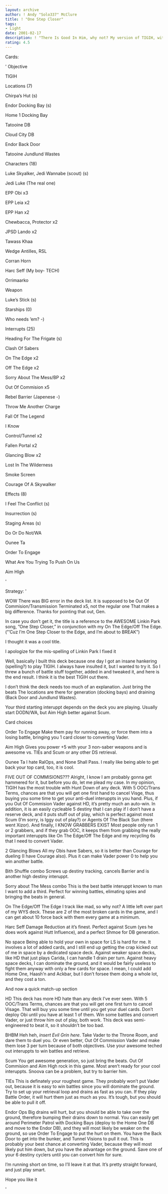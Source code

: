 ```yaml
---
layout: archive
author: ! Andy "Solo337" McClure
title: ! "One Step Closer"
tags:
- Light
date: 2001-02-17
description: ! "There Is Good In Him, why not? My version of TIGIH, with tons of battle-oriented interuppts, retrieval, serious HD hate and no space (kinda my trademark for LS :-P)."
rating: 4.5
---
```

Cards: 

' 
Objective

TIGIH


Locations (7)

Chirpa’s Hut (s)

Endor Docking Bay (s)

Home 1 Docking Bay 

Tatooine DB

Cloud City DB

Endor Back Door

Tatooine Jundlund Wastes


Characters (18)

Luke Skyalker, Jedi Wannabe (scout) (s)

Jedi Luke (The real one)

EPP Obi x3

EPP Leia x2

EPP Han x2

Chewbacca, Protector x2

JPSD Lando x2

Tawass Khaa

Wedge Antilles, RSL

Corran Horn

Harc Seff (My boy- TECH)

Orrimaarko


Weapon

Luke’s Stick (s)


Starships (0)

Who needs ’em? -)


Interrupts (25)

Heading For The Frigate (s)

Clash Of Sabers

On The Edge x2

Off The Edge x2

Sorry About The Mess/BP x2

Out Of Commision x5

Rebel Barrier (Japenese -)

Throw Me Another Charge

Fall Of The Legend

I Know

Control/Tunnel x2

Fallen Portal x2

Glancing Blow x2

Lost In The Wilderness

Smoke Screen

Courage Of A Skywalker


Effects (8)

I Feel The Conflict (s)

Insurrection (s)

Staging Areas (s)

Do Or Do Not/WA

Ounee Ta

Order To Engage

What Are You Trying To Push On Us

Aim HIgh


'

Strategy: '

WOW There was BIG error in the deck list. It is supposed to be Out Of Commision/Transmission Terminated x5, not the regular one That makes a big difference. Thanks for pointing that out, Gen. 


In case you don’t get it, the title is a reference to the AWESOME Linkin Park song, ”One Step Closer,” in conjunction with my On The Edge/Off The Edge. (”’Cuz I’m One Step Closer to the Edge, and I’m about to BREAK”) 

I thought it was a cool title. 


I apologize for the mis-spelling of Linkin Park I fixed it


Well, basically I built this deck because one day I got an insane hankering (spelling?) to play TIGIH. I always have insulted it, but I wanted to try it. So I threw a bunch of battle stuff together, added in and tweaked it, and here is the end result. I think it is the best TIGIH out there. 


I don’t think the deck needs too much of an explanation. Just bring the beats The locations are there for generation (docking bays) and draining (Back Door and Jundlund Wastes). 


Your third starting interuppt depends on the deck you are playing. Usually start DODN/WA, but Aim High better against Scum. 


Card choices

Order To Engage Make them pay for running away, or force them into a losing battle, bringing you 1 card closer to converting Vader.


Aim High Gives you power +5 with your 3 non-saber weapons and is awesome vs. TIEs and Scum or any other DS retrieval. 


Ounee Ta I hate RalOps, and None Shall Pass. I really like being able to get back your top card, too, it is cool. 


FIVE OUT OF COMMISIONS??? Alright, I know I am probably gonna get hammered for it, but before you do, let me plead my case. In my opinion, TIGIH has the most trouble with Hunt Down of any deck. With 5 OOC/Trans Terms, chances are that you will get one first hand to cancel Visge, thus buying you some time to get your anti-duel interuppts in you hand. Plus, if you Out Of Commision Vader against HD, it’s pretty much an auto-win. In addition, it is an easily cycleable 5 destiny that I can play if I don’t have a reserve deck, and it puts stuff out of play, which is perfect against most Scum (I’m sorry, is Iggy out of play?) or Agents Of The Black Sun (there went Xizor). And finally, I KNOW GRABBERS EXIST Most people only run 1 or 2 grabbers, and if they grab OOC, it keeps them from grabbing the really important interuppts like On The Edge/Off The Edge and my recycling 6s that I need to convert Vader. 


2 Glancing Blows All my Obis have Sabers, so it is better than Courage for dueling (I have Courage also). Plus it can make Vader power 0 to help you win another battle. 


Bith Shuffle combo Screws up destiny tracking, cancels Barrier and is another high destiny interuppt. 


Sorry about The Mess combo This is the best battle interuppt known to man I want to add a third. Perfect for winning battles, elimating spies and bringing the beats in general. 


On The Edge/Off The Edge I track like mad, so why not? A little left over part of my WYS deck. These are 2 of the most broken cards in the game, and I can get about 10 force back with them every game at a minimum.


Harc Seff Damage Reduction at it’s finest. Perfect against Scum (yes he does work against Hutt Influence), and a perfect Shmoe for DB generation. 


No space Being able to hold your own in space for LS is hard for me. It involves a lot of added cards, and I still end up getting the crap kicked out of me in space by a dedicated space deck. Against weaker space decks, like HD that just plays Carida, I can handle 1 drain per turn. Against heavy space decks, I can dominate the ground, and it would be fairly useless to fight them anyway with only a few cards for space. I mean, I could add Home One, Haash’n and Ackbar, but I don’t forsee them doing a whole lot, and they cost a ton.


And now a quick match-up section

HD This deck has more HD hate than any deck I’ve ever seen. With 5 OOC/Trans Terms, chances are that you will get one first turn to cancel Visage. That will buy you some time until you get your duel cards. Don’t deploy Obi until you have at least 1 of them. Win some battles and convert Vader, or just throw him out of play, both work. This deck was semi-engineered to beat it, so it shouldn’t be too bad.


BHBM Heh heh, *insert Evil Grin here*. Take Vader to the Throne Room, and dare them to duel you. Or even better, Out Of Commission Vader and make them lose 3 per turn because of both objectives. Use your awesome teched out interuppts to win battles and retrieve. 


Scum You get awesome generation, so just bring the beats. Out Of Commision and Aim High rock in this game. Most aren’t ready for your cool interuppts. Snoova can be a problem, but try to barrier him. 


TIEs This is definately your roughest game. They probably won’t put Vader out, because it is easy to win battles since you will dominate the ground. Try to set up your retrieval loop and drains as fast as you can. If they play Battle Order, it will hurt them just as much as you. It’s tough, but you should be able to pull it off. 


Endor Ops Big drains will hurt, but you should be able to take over the ground, therefore bumping their drains down to normal. You can easily get around Perimeter Patrol with Docking Bays (deploy to the Home One DB and move to the Endor DB), and they will most likely be weaker on the ground, so use Order To Engage to put the hurt on them. You have the Back Door to get into the bunker, and Tunnel Visions to pull it out. This is probably your best chance at converting Vader, because they will most likely put him down, but you have the advantage on the ground. Save one of your 6 destiny cyclers until you can convert him for sure. 


I’m running short on time, so I’ll leave it at that. It’s pretty straight forward, and just play smart. 


Hope you like it






'